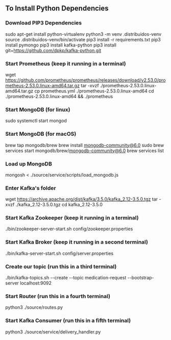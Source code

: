 ## To Install Python Dependencies

### Download PIP3 Dependencies
sudo apt-get install python-virtualenv
python3 -m venv .distribuidos-venv
source .distribuidos-venv/bin/activate
pip3 install -r requirements.txt
pip3 install pymongo
pip3 install kafka-python
pip3 install git+https://github.com/dpkp/kafka-python.git

### Start Prometheus (keep it running in a terminal)
wget https://github.com/prometheus/prometheus/releases/download/v2.53.0/prometheus-2.53.0.linux-amd64.tar.gz 
tar -xvzf ./prometheus-2.53.0.linux-amd64.tar.gz
cp prometheus.yml ./prometheus-2.53.0.linux-amd64
cd ./prometheus-2.53.0.linux-amd64 && ./prometheus

### Start MongoDB (for linux)
sudo systemctl start mongod

### Start MongoDB (for macOS)
brew tap mongodb/brew
brew install mongodb-community@6.0
sudo brew services start mongodb/brew/mongodb-community@6.0
brew services list

### Load up MongoDB
mongosh < ./source/service/scripts/load_mongodb.js

### Enter Kafka's folder
wget https://archive.apache.org/dist/kafka/3.5.0/kafka_2.12-3.5.0.tgz 
tar -xvzf ./kafka_2.12-3.5.0.tgz
cd kafka_2.12-3.5.0

### Start Kafka Zookeeper (keep it running in a terminal)
./bin/zookeeper-server-start.sh config/zookeeper.properties

### Start Kafka Broker (keep it running in a second terminal)
./bin/kafka-server-start.sh config/server.properties

### Create our topic (run this in a third terminal)
./bin/kafka-topics.sh --create --topic medication-request --bootstrap-server localhost:9092

### Start Router (run this in a fourth terminal)
python3 ./source/routes.py

### Start Kafka Consumer (run this in a fifth terminal)
python3 ./source/service/delivery_handler.py